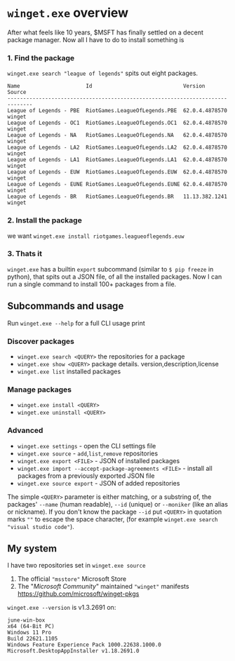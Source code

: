 # `winget.exe` overview

After what feels like 10 years, $MSFT has finally settled on a decent package manager. Now all I have to do to install something is

### 1. Find the package

`winget.exe search "league of legends"` spits out eight packages.

```
Name                     Id                             Version        Source
------------------------------------------------------------------------------
League of Legends - PBE  RiotGames.LeagueOfLegends.PBE  62.0.4.4878570 winget
League of Legends - OC1  RiotGames.LeagueOfLegends.OC1  62.0.4.4878570 winget
League of Legends - NA   RiotGames.LeagueOfLegends.NA   62.0.4.4878570 winget
League of Legends - LA2  RiotGames.LeagueOfLegends.LA2  62.0.4.4878570 winget
League of Legends - LA1  RiotGames.LeagueOfLegends.LA1  62.0.4.4878570 winget
League of Legends - EUW  RiotGames.LeagueOfLegends.EUW  62.0.4.4878570 winget
League of Legends - EUNE RiotGames.LeagueOfLegends.EUNE 62.0.4.4878570 winget
League of Legends - BR   RiotGames.LeagueOfLegends.BR   11.13.382.1241 winget
```

### 2. Install the package

we want `winget.exe install riotgames.leagueoflegends.euw`

### 3. Thats it

`winget.exe` has a builtin `export` subcommand (similar to `$ pip freeze` in python), that spits out a JSON file, of all the installed packages. Now I can run a single command to install 100+ packages from a file.

## Subcommands and usage

Run `winget.exe --help` for a full CLI usage print

### Discover packages

- `winget.exe search <QUERY>` the repositories for a package
- `winget.exe show <QUERY>` package details. version,description,license
- `winget.exe list` installed packages

### Manage packages

- `winget.exe install <QUERY>`
- `winget.exe uninstall <QUERY>`

### Advanced

- `winget.exe settings` - open the CLI settings file
- `winget.exe source` - `add`,`list`,`remove` repositories
- `winget.exe export <FILE>` - JSON of installed packages
- `winget.exe import --accept-package-agreements <FILE>` - install all packages from a previously exported JSON file
- `winget.exe source export` - JSON of added repositories

The simple `<QUERY>` parameter is either matching, or a substring of, the packages' `--name` (human readable), `--id` (unique) or `--moniker` (like an alias or nickname). If you don't know the package `--id` put `<QUERY>` in quotation marks `""` to escape the space character, (for example `winget.exe search "visual studio code"`).

## My system

I have two repositories set in `winget.exe source`

1. The official `"msstore"` Microsoft Store
2. The "_Microsoft Community_" maintained `"winget"` manifests https://github.com/microsoft/winget-pkgs

`winget.exe --version` is v1.3.2691 on:

```
june-win-box
x64 (64-Bit PC)
Windows 11 Pro
Build 22621.1105
Windows Feature Experience Pack 1000.22638.1000.0
Microsoft.DesktopAppInstaller v1.18.2691.0
```
